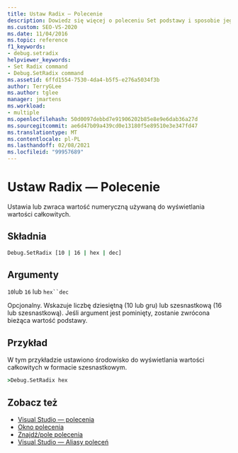 ```yaml
---
title: Ustaw Radix — Polecenie
description: Dowiedz się więcej o poleceniu Set podstawy i sposobie jego ustawiania lub zwraca wartość numeryczną używaną do wyświetlania wartości całkowitych.
ms.custom: SEO-VS-2020
ms.date: 11/04/2016
ms.topic: reference
f1_keywords:
- debug.setradix
helpviewer_keywords:
- Set Radix command
- Debug.SetRadix command
ms.assetid: 6ffd1554-7530-4da4-b5f5-e276a5034f3b
author: TerryGLee
ms.author: tglee
manager: jmartens
ms.workload:
- multiple
ms.openlocfilehash: 50d0097debbd7e91906202b85e8e9e6dab36a27d
ms.sourcegitcommit: ae6d47b09a439cd0e13180f5e89510e3e347fd47
ms.translationtype: MT
ms.contentlocale: pl-PL
ms.lasthandoff: 02/08/2021
ms.locfileid: "99957689"
---
```

# <a name="set-radix-command"></a>Ustaw Radix — Polecenie
Ustawia lub zwraca wartość numeryczną używaną do wyświetlania wartości całkowitych.

## <a name="syntax"></a>Składnia

```cmd
Debug.SetRadix [10 | 16 | hex | dec]
```

## <a name="arguments"></a>Argumenty
`10`lub `16` lub `hex``dec`

Opcjonalny. Wskazuje liczbę dziesiętną (10 lub gru) lub szesnastkową (16 lub szesnastkową). Jeśli argument jest pominięty, zostanie zwrócona bieżąca wartość podstawy.

## <a name="example"></a>Przykład
W tym przykładzie ustawiono środowisko do wyświetlania wartości całkowitych w formacie szesnastkowym.

```cmd
>Debug.SetRadix hex
```

## <a name="see-also"></a>Zobacz też

- [Visual Studio — polecenia](../../ide/reference/visual-studio-commands.md)
- [Okno polecenia](../../ide/reference/command-window.md)
- [Znajdź/pole polecenia](../../ide/find-command-box.md)
- [Visual Studio — Aliasy poleceń](../../ide/reference/visual-studio-command-aliases.md)